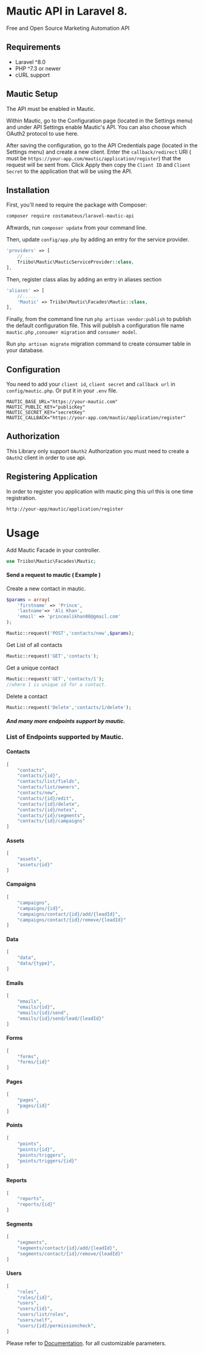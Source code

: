 # Mautic API in Laravel 8.
Free and Open Source Marketing Automation API

## Requirements
* Laravel ^8.0
* PHP ^7.3 or newer
* cURL support

## Mautic Setup
The API must be enabled in Mautic.

Within Mautic, go to the Configuration page (located in the Settings menu) and under API Settings enable Mautic's API. You can also choose which OAuth2 protocol to use here.

After saving the configuration, go to the API Credentials page (located in the Settings menu) and create a new client. Enter the `callback/redirect` URI ( must be `https://your-app.com/mautic/application/register`) that the request will be sent from. Click Apply then copy the `Client ID` and `Client Secret` to the application that will be using the API.

## Installation
First, you'll need to require the package with Composer:
```sh
composer require costamateus/laravel-mautic-api
```
Aftwards, run `composer update` from your command line.

Then, update `config/app.php` by adding an entry for the service provider.

```php
'providers' => [
	// ...
	Triibo\Mautic\MauticServiceProvider::class,
],
```
Then, register class alias by adding an entry in aliases section
```php
'aliases' => [
    //.....
    'Mautic' => Triibo\Mautic\Facades\Mautic::class,
],
```
Finally, from the command line run `php artisan vendor:publish` to publish the default configuration file.
This will publish a configuration file name `mautic.php` ,`consumer migration` and `consumer model`.

Run `php artisan migrate` migration command to create consumer table in your database.

## Configuration
You need to add your `client id`, `client secret` and  `callback url`  in `config/mautic.php`.
Or put it in your `.env` file.
```
MAUTIC_BASE_URL="https://your-mautic.com"
MAUTIC_PUBLIC_KEY="publicKey"
MAUTIC_SECRET_KEY="secretKey"
MAUTIC_CALLBACK="https://your-app.com/mautic/application/register"
```

## Authorization
This Library only support `OAuth2` Authorization
you must need to create a `OAuth2` client in order to use api.

## Registering Application
In order to register you application with mautic ping this url this is one time registration.
```url
http://your-app/mautic/application/register
```


# Usage
Add Mautic Facade in your controller.
```php
use Triibo\Mautic\Facades\Mautic;
```
#### Send a request to mautic ( Example )
Create a new contact in mautic.
```php
$params = array(
    'firstname' => 'Prince',
    'lastname'=> 'Ali Khan',
    'email' => 'princealikhan08@gmail.com'
);

Mautic::request('POST','contacts/new',$params);
```
Get List of all contacts
```php
Mautic::request('GET','contacts');
```
Get a unique contact
```php
Mautic::request('GET','contacts/1');
//where 1 is unique id for a contact.
```

Delete a contact
```php
Mautic::request('Delete','contacts/1/delete');
```
##### And many more endpoints support by mautic.
### List of Endpoints supported by Mautic.

#### Contacts
```json
[
    "contacts",
    "contacts/{id}",
    "contacts/list/fields",
    "contacts/list/owners",
    "contacts/new",
    "contacts/{id}/edit",
    "contacts/{id}/delete",
    "contacts/{id}/notes",
    "contacts/{id}/segments",
    "contacts/{id}/campaigns"
]
```

#### Assets
```json
[
    "assets",
    "assets/{id}"
]
```

#### Campaigns
```json
[
    "campaigns",
    "campaigns/{id}",
    "campaigns/contact/{id}/add/{leadId}",
    "campaigns/contact/{id}/remove/{leadId}"
]
```

#### Data
```json
[
    "data",
    "data/{type}",
]
```
#### Emails
```json
[
    "emails",
    "emails/{id}",
    "emails/{id}/send",
    "emails/{id}/send/lead/{leadId}"
]
```

#### Forms
```json
[
    "forms",
    "forms/{id}"
]
```
#### Pages
```json
[
    "pages",
    "pages/{id}"
]
```
#### Points
```json
[
    "points",
    "points/{id}",
    "points/triggers",
    "points/triggers/{id}"
]
```
#### Reports
```json
[
    "reports",
    "reports/{id}"
]
```
#### Segments
```json
[
    "segments",
    "segments/contact/{id}/add/{leadId}",
    "segments/contact/{id}/remove/{leadId}"
]
```
#### Users
```json
[
    "roles",
    "roles/{id}",
    "users",
    "users/{id}",
    "users/list/roles",
    "users/self",
    "users/{id}/permissioncheck",
]
```

Please refer to [Documentation](https://developer.mautic.org).
for all customizable parameters.
